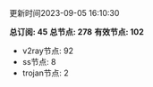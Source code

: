 更新时间2023-09-05 16:10:30

**总订阅: 45**
**总节点: 278**
**有效节点: 102**
- v2ray节点: 92
- ss节点: 8
- trojan节点: 2
